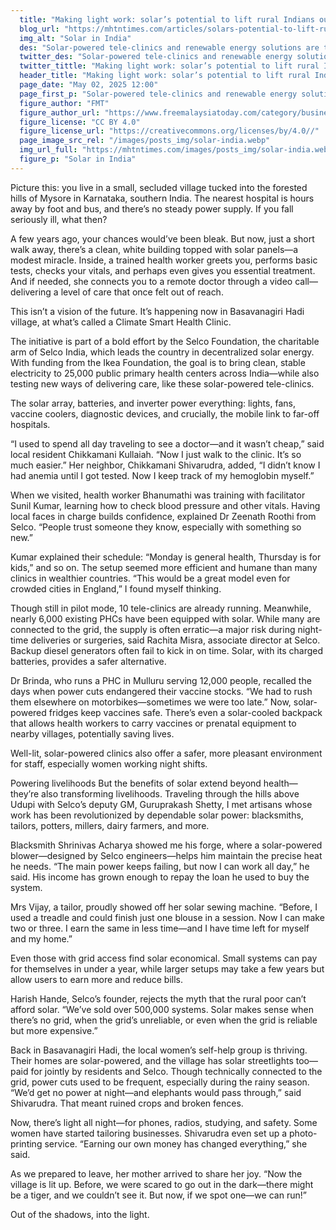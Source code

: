 ```yaml
---
  title: "Making light work: solar’s potential to lift rural Indians out of poverty"
  blog_url: "https://mhtntimes.com/articles/solars-potential-to-lift-rural-Indians-out-of-poverty"
  img_alt: "Solar in India"
  des: "Solar-powered tele-clinics and renewable energy solutions are transforming healthcare and livelihoods in rural India, bringing light, connectivity, and opportunity to remote communities."
  twitter_des: "Solar-powered tele-clinics and renewable energy solutions are transforming healthcare and livelihoods in rural India, bringing light, connectivity, and opportunity to remote communities."
  twitter_tittle: "Making light work: solar’s potential to lift rural Indians out of poverty"
  header_title: "Making light work: solar’s potential to lift rural Indians out of poverty"
  page_date: "May 02, 2025 12:00"
  page_first_p: "Solar-powered tele-clinics and renewable energy solutions are transforming healthcare and livelihoods in rural India, bringing light, connectivity, and opportunity to remote communities."
  figure_author: "FMT"
  figure_author_url: "https://www.freemalaysiatoday.com/category/business/2024/12/05/openai-chief-believes-musk-will-not-abuse-government-power/"
  figure_license: "CC BY 4.0"
  figure_license_url: "https://creativecommons.org/licenses/by/4.0//"
  page_image_src_rel: "/images/posts_img/solar-india.webp"
  img_url_full: "https://mhtntimes.com/images/posts_img/solar-india.webp"
  figure_p: "Solar in India"
---
```


Picture this: you live in a small, secluded village tucked into the forested hills of Mysore in Karnataka, southern India. The nearest hospital is hours away by foot and bus, and there’s no steady power supply. If you fall seriously ill, what then?

A few years ago, your chances would’ve been bleak. But now, just a short walk away, there’s a clean, white building topped with solar panels—a modest miracle. Inside, a trained health worker greets you, performs basic tests, checks your vitals, and perhaps even gives you essential treatment. And if needed, she connects you to a remote doctor through a video call—delivering a level of care that once felt out of reach.

This isn’t a vision of the future. It’s happening now in Basavanagiri Hadi village, at what’s called a Climate Smart Health Clinic.

The initiative is part of a bold effort by the Selco Foundation, the charitable arm of Selco India, which leads the country in decentralized solar energy. With funding from the Ikea Foundation, the goal is to bring clean, stable electricity to 25,000 public primary health centers across India—while also testing new ways of delivering care, like these solar-powered tele-clinics.

The solar array, batteries, and inverter power everything: lights, fans, vaccine coolers, diagnostic devices, and crucially, the mobile link to far-off hospitals.

“I used to spend all day traveling to see a doctor—and it wasn’t cheap,” said local resident Chikkamani Kullaiah. “Now I just walk to the clinic. It’s so much easier.” Her neighbor, Chikkamani Shivarudra, added, “I didn’t know I had anemia until I got tested. Now I keep track of my hemoglobin myself.”

When we visited, health worker Bhanumathi was training with facilitator Sunil Kumar, learning how to check blood pressure and other vitals. Having local faces in charge builds confidence, explained Dr Zeenath Roothi from Selco. “People trust someone they know, especially with something so new.”

Kumar explained their schedule: “Monday is general health, Thursday is for kids,” and so on. The setup seemed more efficient and humane than many clinics in wealthier countries. “This would be a great model even for crowded cities in England,” I found myself thinking.

Though still in pilot mode, 10 tele-clinics are already running. Meanwhile, nearly 6,000 existing PHCs have been equipped with solar. While many are connected to the grid, the supply is often erratic—a major risk during night-time deliveries or surgeries, said Rachita Misra, associate director at Selco. Backup diesel generators often fail to kick in on time. Solar, with its charged batteries, provides a safer alternative.

Dr Brinda, who runs a PHC in Mulluru serving 12,000 people, recalled the days when power cuts endangered their vaccine stocks. “We had to rush them elsewhere on motorbikes—sometimes we were too late.” Now, solar-powered fridges keep vaccines safe. There’s even a solar-cooled backpack that allows health workers to carry vaccines or prenatal equipment to nearby villages, potentially saving lives.

Well-lit, solar-powered clinics also offer a safer, more pleasant environment for staff, especially women working night shifts.

Powering livelihoods
But the benefits of solar extend beyond health—they’re also transforming livelihoods. Traveling through the hills above Udupi with Selco’s deputy GM, Guruprakash Shetty, I met artisans whose work has been revolutionized by dependable solar power: blacksmiths, tailors, potters, millers, dairy farmers, and more.

Blacksmith Shrinivas Acharya showed me his forge, where a solar-powered blower—designed by Selco engineers—helps him maintain the precise heat he needs. “The main power keeps failing, but now I can work all day,” he said. His income has grown enough to repay the loan he used to buy the system.

Mrs Vijay, a tailor, proudly showed off her solar sewing machine. “Before, I used a treadle and could finish just one blouse in a session. Now I can make two or three. I earn the same in less time—and I have time left for myself and my home.”

Even those with grid access find solar economical. Small systems can pay for themselves in under a year, while larger setups may take a few years but allow users to earn more and reduce bills.

Harish Hande, Selco’s founder, rejects the myth that the rural poor can’t afford solar. “We’ve sold over 500,000 systems. Solar makes sense when there’s no grid, when the grid’s unreliable, or even when the grid is reliable but more expensive.”

Back in Basavanagiri Hadi, the local women’s self-help group is thriving. Their homes are solar-powered, and the village has solar streetlights too—paid for jointly by residents and Selco. Though technically connected to the grid, power cuts used to be frequent, especially during the rainy season. “We’d get no power at night—and elephants would pass through,” said Shivarudra. That meant ruined crops and broken fences.

Now, there’s light all night—for phones, radios, studying, and safety. Some women have started tailoring businesses. Shivarudra even set up a photo-printing service. “Earning our own money has changed everything,” she said.

As we prepared to leave, her mother arrived to share her joy. “Now the village is lit up. Before, we were scared to go out in the dark—there might be a tiger, and we couldn’t see it. But now, if we spot one—we can run!”

Out of the shadows, into the light.
